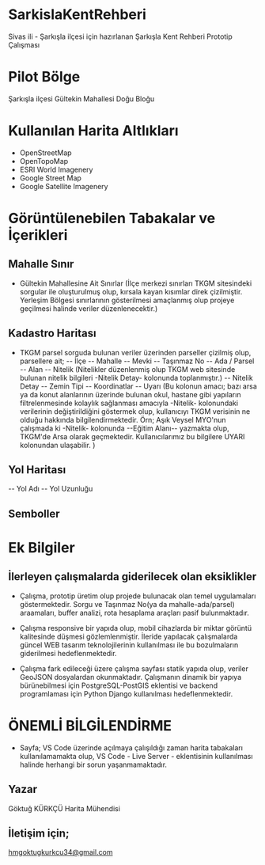 # SarkislaKentRehberi
Sivas ili - Şarkışla ilçesi için hazırlanan Şarkışla Kent Rehberi Prototip Çalışması

# Pilot Bölge
Şarkışla ilçesi Gültekin Mahallesi Doğu Bloğu

# Kullanılan Harita Altlıkları
- OpenStreetMap
- OpenTopoMap
- ESRI World Imagenery
- Google Street Map
- Google Satellite Imagenery

# Görüntülenebilen Tabakalar ve İçerikleri
## Mahalle Sınır
- Gültekin Mahallesine Ait Sınırlar (İlçe merkezi sınırları TKGM sitesindeki sorgular ile oluşturulmuş olup, kırsala kayan kısımlar direk çizilmiştir. Yerleşim Bölgesi sınırlarının gösterilmesi amaçlanmış olup projeye geçilmesi halinde veriler düzenlenecektir.)
## Kadastro Haritası
- TKGM parsel sorguda bulunan veriler üzerinden parseller çizilmiş olup, parsellere ait;
  -- İlçe
  -- Mahalle
  -- Mevki
  -- Taşınmaz No
  -- Ada / Parsel
  -- Alan
  -- Nitelik (Nitelikler düzenlenmiş olup TKGM web sitesinde bulunan nitelik bilgileri -Nitelik Detay- kolonunda toplanmıştır.)
  -- Nitelik Detay
  -- Zemin Tipi
  -- Koordinatlar
  -- Uyarı (Bu kolonun amacı; bazı arsa ya da konut alanlarının üzerinde bulunan okul, hastane gibi yapıların filtrelenmesinde kolaylık sağlanması amacıyla -Nitelik- kolonundaki verilerinin değiştirildiğini göstermek olup, kullanıcıyı TKGM verisinin ne olduğu hakkında bilgilendirmektedir. Örn; Aşık Veysel MYO'nun çalışmada ki -Nitelik- kolonunda --Eğitim Alanı-- yazmakta olup, TKGM'de Arsa olarak geçmektedir. Kullanıcılarımız bu bilgilere UYARI kolonundan ulaşabilir. )
## Yol Haritası
  -- Yol Adı
  -- Yol Uzunluğu
## Semboller

# Ek Bilgiler

## İlerleyen çalışmalarda giderilecek olan eksiklikler

* Çalışma, prototip üretim olup projede bulunacak olan temel uygulamaları göstermektedir. Sorgu ve Taşınmaz No(ya da mahalle-ada/parsel) araamaları, buffer analizi, rota hesaplama araçları pasif bulunmaktadır.

* Çalışma responsive bir yapıda olup, mobil cihazlarda bir miktar görüntü kalitesinde düşmesi gözlemlenmiştir. İleride yapılacak çalışmalarda güncel WEB tasarım teknolojilerinin kullanılması ile bu bozulmaların giderilmesi hedeflenmektedir.

* Çalışma fark edileceği üzere çalışma sayfası statik yapıda olup, veriler GeoJSON dosyalardan okunmaktadır. Çalışmanın dinamik bir yapıya bürünebilmesi için PostgreSQL-PostGIS eklentisi ve backend programlaması için Python Django kullanılması hedeflenmektedir.

# ÖNEMLİ BİLGİLENDİRME
* Sayfa; VS Code üzerinde açılmaya çalışıldığı zaman harita tabakaları kullanılamamakta olup, VS Code - Live Server - eklentisinin kullanılması halinde herhangi bir sorun yaşanmamaktadır.

## Yazar
Göktuğ KÜRKÇÜ
Harita Mühendisi
## İletişim için;
hmgoktugkurkcu34@gmail.com
